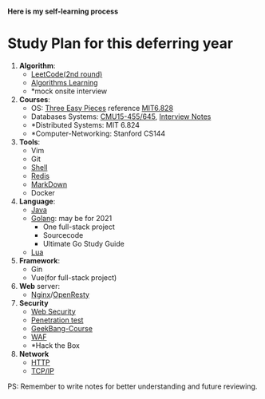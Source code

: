 #### Here is my self-learning process 

# Study Plan for this deferring year
1. **Algorithm**: 
   - [LeetCode\(2nd round\)](Alogrithm/LeetCodeNotes.md)
   - [Algorithms Learning](Alogrithm/LearningNotes.md)
   - *mock onsite interview
2. **Courses**:
   - OS: [Three Easy Pieces](OS/OSTEP-Operating-Systems-Three-Easy-Pieces.md) reference [MIT6.828](OS/MIT6.828.md)
   - Databases Systems: [CMU15-455/645](DBMS/CMU15-445.md), [Interview Notes](DBMS/ForInterveiw.md)
   - *Distributed Systems: MIT 6.824
   - *Computer-Networking: Stanford CS144
3. **Tools**:
   - Vim
   - Git
   - [Shell](missing-semester/Shell.md)
   - [Redis](Tools/Redis.md)
   - [MarkDown](Tools/Markdown.md)
   - Docker
4. **Language**:
   - [Java](Java-Notes/index.md)
   - [Golang](Languages/GoNotes.md): may be for 2021
       - One full-stack project
       - Sourcecode 
       - Ultimate Go Study Guide
   - [Lua](Languages/LuaNotes.md)
5. **Framework**:
   - Gin
   - Vue(for full-stack project)
6. **Web** server:
   - [Nginx](HTTP-Server/Nginx.md)/[OpenResty](HTTP-Server/OpenResty.md)
7. **Security**
   - [Web Security](Security/WebSec.md)
   - [Penetration test](Security/Pentest/index.md)
   - [GeekBang-Course](Security/geekbang课程.md)
   - [WAF](Security/WAF.md)
   - *Hack the Box
8. **Network**
   - [HTTP](Network/http-notes.md)
   - [TCP/IP](Network/tcpip-notes.md)

PS: Remember to write notes for better understanding and future reviewing. 

